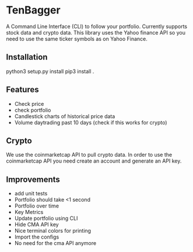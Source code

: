 # TenBagger
A Command Line Interface (CLI) to follow your portfolio. Currently supports stock data and crypto data. This library uses the Yahoo finance API so you need to use the same ticker symbols as on Yahoo Finance.

## Installation
python3 setup.py install
pip3 install .

## Features
- Check price
- check portfolio
- Candlestick charts of historical price data
- Volume daytrading past 10 days (check if this works for crypto)

## Crypto 
We use the coinmarketcap API to pull crypto data. In order to use the 
coinmarketcap API you need create an account and generate an API key.

## Improvements
- add unit tests
- Portfolio should take <1 second
- Portfolio over time
- Key Metrics
- Update portfolio using CLI
- Hide CMA API key 
- Nice terminal colors for printing
- Import the configs
- No need for the cma API anymore


